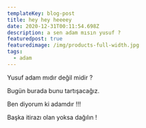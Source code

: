 ```yaml
---
templateKey: blog-post
title: hey hey heeeey
date: 2020-12-31T00:11:54.698Z
description: a sen adam mısın yusuf ?
featuredpost: true
featuredimage: /img/products-full-width.jpg
tags:
  - adam
---
```

Yusuf adam mıdır değil midir ? 

Bugün burada bunu tartışacağız. 

Ben diyorum ki adamdır !!! 

Başka itirazı olan yoksa dağılın !